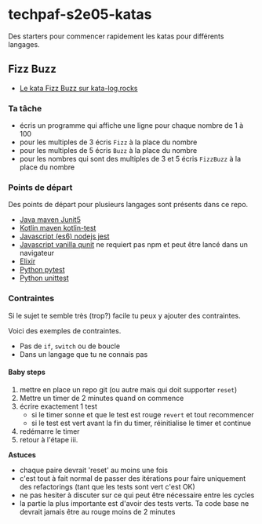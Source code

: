 # techpaf-s2e05-katas

Des starters pour commencer rapidement les katas pour différents langages.

## Fizz Buzz

* [Le kata Fizz Buzz sur kata-log.rocks](http://kata-log.rocks/fizz-buzz-kata)


### Ta tâche

* écris un programme qui affiche une ligne pour chaque nombre de 1 à 100
* pour les multiples de 3 écris `Fizz` à la place du nombre
* pour les multiples de 5 écris `Buzz` à la place du nombre
* pour les nombres qui sont des multiples de 3 et 5 écris `FizzBuzz` à la place du nombre

### Points de départ

Des points de départ pour plusieurs langages sont présents dans ce repo.

* [Java maven Junit5](fizzbuzz/kata-fizzbuzz-java)
* [Kotlin maven kotlin-test](fizzbuzz/kata-fizzbuzz-kotlin)
* [Javascript (es6) nodejs jest](fizzbuzz/kata-fizzbuzz-js-jest)
* [Javascript vanilla qunit](fizzbuzz/kata-fizzbuzz-js-vanilla-qunit) ne requiert pas npm et peut être lancé dans un navigateur
* [Elixir](fizzbuzz/kata-fizzbuzz-elixir)
* [Python pytest](fizzbuzz/kata-fizzbuzz-python/pytest)
* [Python unittest](fizzbuzz/kata-fizzbuzz-python/unittest)

### Contraintes

Si le sujet te semble très (trop?) facile tu peux y ajouter des contraintes.

Voici des exemples de contraintes.

* Pas de `if`, `switch` ou de boucle
* Dans un langage que tu ne connais pas

#### Baby steps

  1. mettre en place un repo git (ou autre mais qui doit supporter `reset`)
  2. Mettre un timer de 2 minutes quand on commence
  3. écrire exactement 1 test
      * si le timer sonne et que le test est rouge `revert` et tout recommencer
      * si le test est vert avant la fin du timer, réinitialise le timer et continue
  4. redémarre le timer
  5. retour à l'étape iii.
  
**Astuces**

* chaque paire devrait 'reset' au moins une fois
* c'est tout à fait normal de passer des itérations pour faire uniquement des refactorings (tant que les tests sont vert c'est OK)
* ne pas hesiter à discuter sur ce qui peut être nécessaire entre les cycles
* la partie la plus importante est d'avoir des tests verts. Ta code base ne devrait jamais être au rouge moins de 2 minutes


